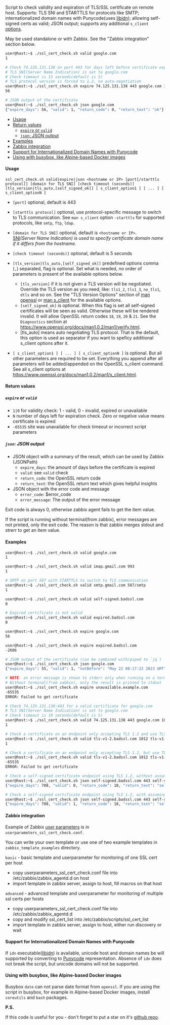 Script to check validity and expiration of TLS/SSL certificate on remote host. Supports: TLS SNI and STARTTLS for protocols like SMTP; internationalized domain names with Punycode(uses [libidn](https://www.gnu.org/software/libidn/)); allowing self-signed certs as valid; JSON output; supports any additional `s_client` [options](https://www.openssl.org/docs/manmaster/man1/openssl-s_client.html).

May be used standalone or with Zabbix. See the "Zabbix integration" section below.


```bash
user@host:~$ ./ssl_cert_check.sh valid google.com
1

# Check 74.125.131.138 on port 443 for days left before certificate expiration
# TLS SNI(Server Name Indication) is set to google.com
# Check timeout is 15 seconds(default is 5)
# TLS protocol version is forced to 1.2, no auto-negotiation
user@host:~$ ./ssl_cert_check.sh expire 74.125.131.138 443 google.com 15 tls1_2
56

# JSON output of the certificate
user@host:~$ ./ssl_cert_check.sh json google.com
{"expire_days": 56, "valid": 1, "return_code": 0, "return_text": "ok"}

```

- [Usage](#usage)
- [Return values](#return-values)
	- [`expire` or `valid`](#expire-or-valid)
	- [`json`: JSON output](#json-json-output)
- [Examples](#examples)
- [Zabbix integration](#zabbix-integration)
- [Support for Internationalized Domain Names with Punycode](#support-for-internationalized-domain-names-with-punycode)
- [Using with busybox, like Alpine-based Docker images](#using-with-busybox-like-alpine-based-docker-images)

#### Usage

`ssl_cert_check.sh valid|expire|json <hostname or IP> [port[/starttls protocol]] [domain for TLS SNI] [check timeout (seconds)] [tls_version|tls_auto,[self_signed_ok]] [ s_client_option1 ] [ ... ] [ s_client_optionN ]`

* `[port]` optional, default is 443
* `[starttls protocol]` optional, use protocol-specific message to switch to TLS communication. See `man s_client` option `-starttls` for supported protocols, like `smtp`, `ftp`, `ldap`.
* `[domain for TLS SNI]` optional, default is `<hostname or IP>`.  
[SNI](https://en.wikipedia.org/wiki/Server_Name_Indication)*(Server Name Indication) is used to specify certificate domain name if it differs from the hostname.*
* `[check timeout (seconds)]` optional, default is 5 seconds
* `[tls_version|tls_auto,[self_signed_ok]]` predefined options comma (`,`) separated, flag is optional. Set what is needed, no order of parameters is present of the available options below.
	* `[tls_version]` if it is not given a TLS version will be negotiated. Override the TLS version as you need, like: `tls1_2`, `tls1_3`, `no_tls1`, `dtls` and so on. See the "TLS Version Options" section of [man openssl](https://www.openssl.org/docs/man3.0/man1/openssl.html) or [man s_client](https://www.openssl.org/docs/man3.0/man1/s_client.html) for the available options.
	* `[self_signed_ok]` is optional. When this flag is set all self-signed certificates will be seen as valid. Otherwise these will be rendered invalid. It will allow OpenSSL return codes `18`, `19`, `20` & `21`. See the `Diagnostics` section at https://www.openssl.org/docs/man1.0.2/man1/verify.html.
	* [tls_auto] means auto negotiating TLS protocol. That is the default, this option is used as separator if you want to speficy additional s_client options after it.

* `[ s_client_option1 ] [ ... ] [ s_client_optionN ]` is optional. But all other parameters are required to be set. Everything you append after all parameters will be added/appended on the OpenSSL s_client command. See all s_client options at https://www.openssl.org/docs/man1.0.2/man1/s_client.html.

#### Return values

##### `expire` or `valid`
* `1|0`  for validity check: 1 - valid, 0 - invalid, expired or unavailable
* `N`  number of days left for expiration check. Zero or negative value means certificate is expired
* `-65535`  site was unavailable for check timeout or incorrect script parameters

##### `json`: JSON output
* JSON object with a summary of the result, which can be used by Zabbix (JSONPath)
	* `expire_days`: the amount of days before the certificate is expired
	* `valid`: see `valid` check
	* `return_code`: the OpenSSL return code
	* `return_text`: the OpenSSL return text which gives helpful insights
* JSON object with the error code and message
    * `error_code`: $error_code
    * `error_message`: The output of the error message

Exit code is always 0, otherwise zabbix agent fails to get the item value.

If the script is running without terminal(from zabbix), error messages are not printed, only the exit code. The reason is that zabbix merges stdout and strerr to get an item value.

#### Examples

```bash
user@host:~$ ./ssl_cert_check.sh valid google.com
1

user@host:~$ ./ssl_cert_check.sh valid imap.gmail.com 993
1

# SMTP on port 587 with STARTTLS to switch to TLS communication
user@host:~$ ./ssl_cert_check.sh valid smtp.gmail.com 587/smtp
1

user@host:~$ ./ssl_cert_check.sh valid self-signed.badssl.com
0

# Expired certificate is not valid
user@host:~$ ./ssl_cert_check.sh valid expired.badssl.com
0

user@host:~$ ./ssl_cert_check.sh expire google.com
56

user@host:~$ ./ssl_cert_check.sh expire expired.badssl.com
-2606

# JSON output of the certificate (can be combined with/piped to `jq`)
user@host:~$ ./ssl_cert_check.sh json google.com
{"expire_days": 55, "valid": 1, "notBefore": "May 22 08:17:22 2023 GMT", "notAfter": "Aug 14 08:17:21 2023 GMT", "serial": "9E597D0FC727BF680A4E0D576D46E909", "fingerprint": "25:36:C1:2F:11:C0:8D:64:42:51:0A:96:50:CA:72:2E:DC:E9:8F:22", "signatureAlgorithm": "sha256WithRSAEncryption", "issuer": "C = US, O = Google Trust Services LLC, CN = GTS CA 1C3", "subjectAlternativeNames": "*.google.com,*.appengine.google.com,*.bdn.dev,*.origin-test.bdn.dev,*.cloud.google.com,*.crowdsource.google.com,*.datacompute.google.com,*.google.ca,*.google.cl,*.google.co.in,*.google.co.jp,*.google.co.uk,*.google.com.ar,*.google.com.au,*.google.com.br,*.google.com.co,*.google.com.mx,*.google.com.tr,*.google.com.vn,*.google.de,*.google.es,*.google.fr,*.google.hu,*.google.it,*.google.nl,*.google.pl,*.google.pt,*.googleadapis.com,*.googleapis.cn,*.googlevideo.com,*.gstatic.cn,*.gstatic-cn.com,googlecnapps.cn,*.googlecnapps.cn,googleapps-cn.com,*.googleapps-cn.com,gkecnapps.cn,*.gkecnapps.cn,googledownloads.cn,*.googledownloads.cn,recaptcha.net.cn,*.recaptcha.net.cn,recaptcha-cn.net,*.recaptcha-cn.net,widevine.cn,*.widevine.cn,ampproject.org.cn,*.ampproject.org.cn,ampproject.net.cn,*.ampproject.net.cn,google-analytics-cn.com,*.google-analytics-cn.com,googleadservices-cn.com,*.googleadservices-cn.com,googlevads-cn.com,*.googlevads-cn.com,googleapis-cn.com,*.googleapis-cn.com,googleoptimize-cn.com,*.googleoptimize-cn.com,doubleclick-cn.net,*.doubleclick-cn.net,*.fls.doubleclick-cn.net,*.g.doubleclick-cn.net,doubleclick.cn,*.doubleclick.cn,*.fls.doubleclick.cn,*.g.doubleclick.cn,dartsearch-cn.net,*.dartsearch-cn.net,googletraveladservices-cn.com,*.googletraveladservices-cn.com,googletagservices-cn.com,*.googletagservices-cn.com,googletagmanager-cn.com,*.googletagmanager-cn.com,googlesyndication-cn.com,*.googlesyndication-cn.com,*.safeframe.googlesyndication-cn.com,app-measurement-cn.com,*.app-measurement-cn.com,gvt1-cn.com,*.gvt1-cn.com,gvt2-cn.com,*.gvt2-cn.com,2mdn-cn.net,*.2mdn-cn.net,googleflights-cn.net,*.googleflights-cn.net,admob-cn.com,*.admob-cn.com,googlesandbox-cn.com,*.googlesandbox-cn.com,*.safenup.googlesandbox-cn.com,*.gstatic.com,*.metric.gstatic.com,*.gvt1.com,*.gcpcdn.gvt1.com,*.gvt2.com,*.gcp.gvt2.com,*.url.google.com,*.youtube-nocookie.com,*.ytimg.com,android.com,*.android.com,*.flash.android.com,g.cn,*.g.cn,g.co,*.g.co,goo.gl,www.goo.gl,google-analytics.com,*.google-analytics.com,googlecommerce.com,*.googlecommerce.com,ggpht.cn,*.ggpht.cn,urchin.com,*.urchin.com,youtu.be,youtube.com,*.youtube.com,youtubeeducation.com,*.youtubeeducation.com,youtubekids.com,*.youtubekids.com,yt.be,*.yt.be,android.clients.google.com,developer.android.google.cn,developers.android.google.cn,source.android.google.cn", "wildcard": 1, "return_code": 0, "return_text": "ok"}

# NOTE: an error message is shown to stderr only when running on a terminal
# Without terminal(from zabbix), only the result is printed to stdout
user@host:~$ ./ssl_cert_check.sh expire unavailable.example.com
-65535
ERROR: Failed to get certificate

# Check 74.125.131.138:443 for a valid certificate for google.com
# TLS SNI(Server Name Indication) is set to google.com
# Check timeout is 10 seconds(default is 5)
user@host:~$ ./ssl_cert_check.sh valid 74.125.131.138 443 google.com 10
1

# Check a certificate on an endpoint only accepting TLS 1.2 and use TLS 1.2, which is valid.
user@host:~$ ./ssl_cert_check.sh valid tls-v1-2.badssl.com 1012 tls-v1-2.badssl.com 10 tls1_2
1

# Check a certificate on an endpoint only accepting TLS 1.2, but use TLS 1.1, which is invalid.
user@host:~$ ./ssl_cert_check.sh valid tls-v1-2.badssl.com 1012 tls-v1-2.badssl.com 10 tls1_1
-65535
ERROR: Failed to get certificate

# Check a self-signed certificate endpoint using TLS 1.2, without assuming self-signed is valid.
user@host:~$ ./ssl_cert_check.sh json self-signed.badssl.com 443 self-signed.badssl.com 10 tls1_2
{"expire_days": 708, "valid": 0, "return_code": 18, "return_text": "self signed certificate"}

# Check a self-signed certificate endpoint using TLS 1.2, with assuming self-signed is valid.
user@host:~$ ./ssl_cert_check.sh json self-signed.badssl.com 443 self-signed.badssl.com 10 tls1_2,self_signed_ok
{"expire_days": 708, "valid": 1, "return_code": 18, "return_text": "self signed certificate"}

```

#### Zabbix integration

Example of Zabbix [user parameters](https://www.zabbix.com/documentation/current/manual/config/items/userparameters) is in `userparameters_ssl_cert_check.conf`.

You can write your own template or use one of two example templates in `zabbix_template_examples` directory.

`basic` - basic template and userparameter for monitoring of one SSL cert per host

* copy userparameters_ssl_cert_check.conf file into /etc/zabbix/zabbix_agentd.d on host
* import template in zabbix server, assign to host, fill macros on that host

`advanced` - advanced template and userparameter for monitoring of multiple ssl certs per hosts

* copy userparameters_ssl_cert_check.conf file into /etc/zabbix/zabbix_agentd.d
* copy and modify ssl_cert_list into /etc/zabbix/scripts/ssl_cert_list
* import template in zabbix server, assign to host, either run discovery or wait

#### Support for Internationalized Domain Names with Punycode

If `idn` executable([libidn](https://www.gnu.org/software/libidn/)) is available, unicode host and domain names be will supported by converting to [Punycode](https://en.wikipedia.org/wiki/Punycode) representation. Absence of `idn` does not break the script, but unicode domains will not be supported.

#### Using with busybox, like Alpine-based Docker images

Busybox `date` can not parse date format from `openssl`. If you are using the script in busybox, for example in Alpine-based Docker images, install `coreutils` and `bash` packages.

**P.S.**

If this code is useful for you - don't forget to put a star on it's [github repo](https://github.com/selivan/https-ssl-cert-check-zabbix).
